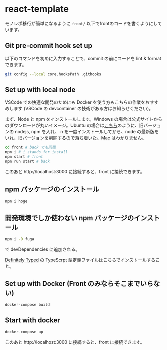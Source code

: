 # react-template

モノレポ移行が簡単になるように `front/` 以下でfrontのコードを書くようにしています。

## Git pre-commit hook set up

以下のコマンドを初めに入力することで、commit の前にコードを lint & format できます。

```bash
git config --local core.hooksPath .githooks
```

## Set up with local node

VSCode での快適な開発のためにも Docker を使う方もこちらの作業をおすすめします (VSCode の devcontainer の技術がある方はお知らせください)。 

まず、Node と npm をインストールします。Windows の場合は公式サイトからのダウンロードが丸いイメージ。Ubuntu の場合は[こちら](https://qiita.com/seibe/items/36cef7df85fe2cefa3ea)のように、旧バージョンの nodejs, npm を入れ、 n を一度インストールしてから、node の最新版をいれ、旧バージョンを削除するので落ち着いた。Mac はわかりません。


```bash
cd front # back でも同様
npm i # i stands for install
npm start # front
npm run start # back
```

このあと http://localhost:3000 に接続すると、front に接続できます。


## npm パッケージのインストール

```bash
npm i hoge
```

## 開発環境でしか使わない npm パッケージのインストール

```bash
npm i -D fuga
```

で devDependencies に追加される。

[Definitely Typed](https://github.com/DefinitelyTyped/DefinitelyTyped) の TypeScrpt 型定義ファイルはこちらでインストールすること。


## Set up with Docker (Front のみならそこまでいらない)

```bash
docker-compose build
```

## Start with docker

```bash
docker-compose up
```

このあと http://localhost:3000 に接続すると、front に接続できます。
